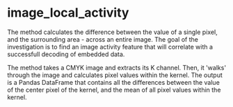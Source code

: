 # image_local_activity
The method calculates the difference between the value of a single pixel, and the surrounding area - across an entire image. The goal of the investigation is to find an image activity feature that will correlate with a successfull decoding of embedded data.

The method takes a CMYK image and extracts its K channel. Then, it 'walks' through the image and calculates pixel values within the kernel. The output is a Pandas DataFrame that contains all the differences between the value of the center pixel of the kernel, and the mean of all pixel values within the kernel.

